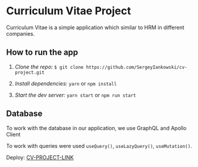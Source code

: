 # Curriculum Vitae Project

Curriculum Vitae is a simple application which similar to HRM in different companies.

## How to run the app

1. _Clone the repo:_
   `$ git clone https://github.com/SergeyIankowski/cv-project.git`

2. _Install dependencies:_ `yarn` or `npm install`

3. _Start the dev server:_ `yarn start` or `npm run start`

## Database

To work with the database in our application, we use GraphQL and Apollo Client

To work with queries were used `useQuery()`, `useLazyQuery()`, `useMutation()`.

Deploy: [CV-PROJECT-LINK](https://glowing-klepon-2fe20e.netlify.app)
